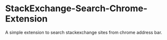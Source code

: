 # StackExchange-Search-Chrome-Extension
A simple extension to search stackexchange sites from chrome address bar.
